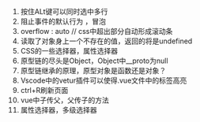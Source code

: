 1. 按住ALt键可以同时选中多行
2. 阻止事件的默认行为 ，冒泡
3. overflow : auto // css中超出部分自动形成滚动条
4. 读取了对象身上一个不存在的值，返回的将是undefined
5. CSS的一些选择器，属性选择器
6. 原型链的尽头是Object，Object中__proto为null
7. 原型链继承的原理，原型对象是函数还是对象？
8. Vscode中的vetur插件可以使得.vue文件中的标签高亮
9. ctrl+R刷新页面
10. vue中子传父，父传子的方法
11. 属性选择器，多级选择器

